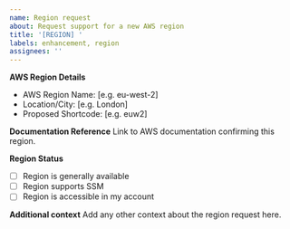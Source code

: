 ```yaml
---
name: Region request
about: Request support for a new AWS region
title: '[REGION] '
labels: enhancement, region
assignees: ''
---
```


**AWS Region Details**
- AWS Region Name: [e.g. eu-west-2]
- Location/City: [e.g. London]
- Proposed Shortcode: [e.g. euw2]

**Documentation Reference**
Link to AWS documentation confirming this region.

**Region Status**
- [ ] Region is generally available
- [ ] Region supports SSM
- [ ] Region is accessible in my account

**Additional context**
Add any other context about the region request here.